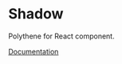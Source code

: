 # Shadow

Polythene for React component.

[Documentation](https://github.com/ArthurClemens/polythene/tree/master/docs/components/react/shadow.md)
